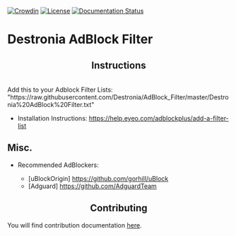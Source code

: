 [![Crowdin](https://badges.crowdin.net/destronia-adblock-filter/localized.svg)](https://crowdin.com/project/destronia-adblock-filter)
[![License](https://img.shields.io/badge/License-MPL--2.0-blue)](https://github.com/Destronia/AdBlock_Filter/blob/master/LICENSE)
[![Documentation Status](https://readthedocs.org/projects/adblock-filter/badge/?version=latest)](https://adblock-filter.readthedocs.io/en/latest/?badge=latest)

# Destronia AdBlock Filter
<h2 align="center">Instructions</h2>
<br/>
Add this to your Adblock Filter Lists: "https://raw.githubusercontent.com/Destronia/AdBlock_Filter/master/Destronia%20AdBlock%20Filter.txt"

- Installation Instructions: https://help.eyeo.com/adblockplus/add-a-filter-list

## Misc. 
- Recommended AdBlockers: 	

    - [uBlockOrigin] https://github.com/gorhill/uBlock 
    - [Adguard] https://github.com/AdguardTeam


<h2 align="center">Contributing</h2>

You will find contribution documentation [here](https://github.com/Destronia/AdBlock_Filter/blob/master/CONTRIBUTING.md).
